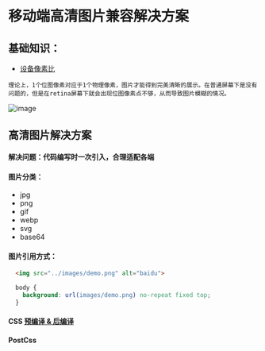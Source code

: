 # 移动端高清图片兼容解决方案

## 基础知识：
- [设备像素比](http://div.io/topic/1092)
```
理论上，1个位图像素对应于1个物理像素，图片才能得到完美清晰的展示。在普通屏幕下是没有问题的，但是在retina屏幕下就会出现位图像素点不够，从而导致图片模糊的情况。
```
![image](http://divio.qiniudn.com/Fuex59zSiV9pbaJG-s9wg_UpCERP)



## 高清图片解决方案
#### 解决问题：代码编写时一次引入，合理适配各端

#### 图片分类：
  - jpg
  - png
  - gif
  - webp
  - svg
  - base64


#### 图片引用方式：

```html
  <img src="../images/demo.png" alt="baidu">
```

```css
  body {
    background: url(images/demo.png) no-repeat fixed top;
  }
```

#### CSS  [预编译 & 后编译](http://www.kuqin.com/shuoit/20150210/344790.html)

#### PostCss
